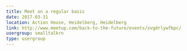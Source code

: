 ```yaml
---
title: Meet on a regular basis
date: 2017-03-31
location: Action House, Heidelberg, Heidelberg
link: http://www.meetup.com/back-to-the-future/events/xvgdrlywfbpc/
usergroup: smalltalkrn
type: usergroup
---
```

